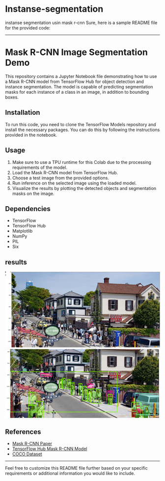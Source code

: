# Instanse-segmentation
instanse segmentation usin mask r-cnn
Sure, here is a sample README file for the provided code:

---

# Mask R-CNN Image Segmentation Demo

This repository contains a Jupyter Notebook file demonstrating how to use a Mask R-CNN model from TensorFlow Hub for object detection and instance segmentation. The model is capable of predicting segmentation masks for each instance of a class in an image, in addition to bounding boxes.

## Installation

To run this code, you need to clone the TensorFlow Models repository and install the necessary packages. You can do this by following the instructions provided in the notebook.

## Usage

1. Make sure to use a TPU runtime for this Colab due to the processing requirements of the model.
2. Load the Mask R-CNN model from TensorFlow Hub.
3. Choose a test image from the provided options.
4. Run inference on the selected image using the loaded model.
5. Visualize the results by plotting the detected objects and segmentation masks on the image.


## Dependencies

- TensorFlow
- TensorFlow Hub
- Matplotlib
- NumPy
- PIL
- Six
## results
![raw Image](https://github.com/ShadmehrBakhtiary/Instanse-segmentation/raw/main/Screenshot%202024-04-09%20225238.png)
![result image](https://github.com/ShadmehrBakhtiary/Instanse-segmentation/blob/main/Screenshot%202024-04-09%20225311.png?raw=true)

## References

- [Mask R-CNN Paper](https://arxiv.org/abs/1703.06870)
- [TensorFlow Hub Mask R-CNN Model](https://tfhub.dev/tensorflow/mask_rcnn/inception_resnet_v2_1024x1024/1)
- [COCO Dataset](https://cocodataset.org/)

---

Feel free to customize this README file further based on your specific requirements or additional information you would like to include.
